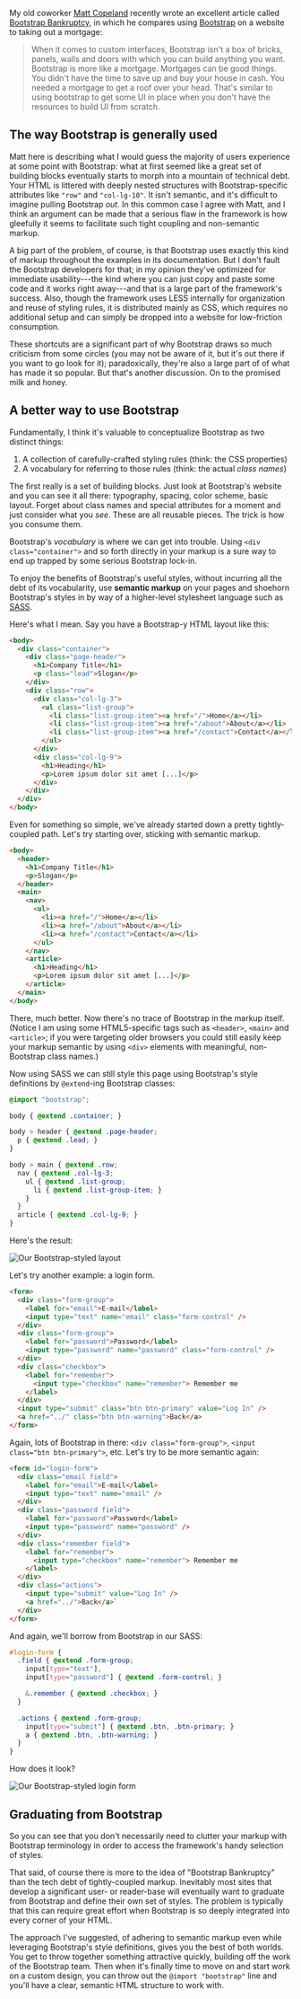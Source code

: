 My old coworker [Matt Copeland](https://coderwall.com/matthewcopeland) recently wrote an excellent article called [Bootstrap Bankruptcy](http://matthewcopeland.me/blog/2013/11/04/bootstrap-bankruptcy/), in which he compares using [Bootstrap](http://getbootstrap.com/) on a website to taking out a mortgage:

> When it comes to custom interfaces, Bootstrap isn't a box of bricks, panels,
> walls and doors with which you can build anything you want. Bootstrap is more
> like a mortgage. Mortgages can be good things. You didn't have the time to
> save up and buy your house in cash. You needed a mortgage to get a roof over
> your head. That's similar to using bootstrap to get some UI in place when you
> don't have the resources to build UI from scratch.

The way Bootstrap is generally used
-----------------------------------

Matt here is describing what I would guess the majority of users experience at some point with Bootstrap: what at first seemed like a great set of building blocks eventually starts to morph into a mountain of technical debt. Your HTML is littered with deeply nested structures with Bootstrap-specific attributes like `"row"` and `"col-lg-10"`. It isn't semantic, and it's difficult to imagine pulling Bootstrap *out*. In this common case I agree with Matt, and I think an argument can be made that a serious flaw in the framework is how gleefully it seems to facilitate such tight coupling and non-semantic markup.

A big part of the problem, of course, is that Bootstrap uses exactly this kind of markup throughout the examples in its documentation. But I don't fault the Bootstrap developers for that; in my opinion they've optimized for immediate usability---the kind where you can just copy and paste some code and it works right away---and that is a large part of the framework's success. Also, though the framework uses LESS internally for organization and reuse of styling rules, it is distributed mainly as CSS, which requires no additional setup and can simply be dropped into a website for low-friction consumption.

These shortcuts are a significant part of why Bootstrap draws so much criticism from some circles (you may not be aware of it, but it's out there if you want to go look for it); paradoxically, they're also a large part of of what has made it so popular. But that's another discussion. On to the promised milk and honey.

A better way to use Bootstrap
-----------------------------

Fundamentally, I think it's valuable to conceptualize Bootstrap as two distinct things:

1. A collection of carefully-crafted styling rules (think: the CSS properties)
2. A vocabulary for referring to those rules (think: the actual *class names*)

The first really is a set of building blocks. Just look at Bootstrap's website and you can see it all there: typography, spacing, color scheme, basic layout. Forget about class names and special attributes for a moment and just consider what you *see*. These are all reusable pieces. The trick is how you consume them.

Bootstrap's *vocabulary* is where we can get into trouble. Using `<div class="container">` and so forth directly in your markup is a sure way to end up trapped by some serious Bootstrap lock-in.

To enjoy the benefits of Bootstrap's useful styles, without incurring all the debt of its vocabularity, use **semantic markup** on your pages and shoehorn Bootstrap's styles in by way of a higher-level stylesheet language such as [SASS](http://sass-lang.com/).

Here's what I mean. Say you have a Bootstrap-y HTML layout like this:

```html
<body>
  <div class="container">
    <div class="page-header">
      <h1>Company Title</h1>
      <p class="lead">Slogan</p>
    </div>
    <div class="row">
      <div class="col-lg-3">
        <ul class="list-group">
          <li class="list-group-item"><a href="/">Home</a></li>
          <li class="list-group-item"><a href="/about">About</a></li>
          <li class="list-group-item"><a href="/contact">Contact</a></li>
        </ul>
      </div>
      <div class="col-lg-9">
        <h1>Heading</h1>
        <p>Lorem ipsum dolor sit amet [...]</p>
      </div>
    </div>
  </div>
</body>
```

Even for something so simple, we've already started down a pretty tightly-coupled path. Let's try starting over, sticking with semantic markup.

```html
<body>
  <header>
    <h1>Company Title</h1>
    <p>Slogan</p>
  </header>
  <main>
    <nav>
      <ul>
        <li><a href="/">Home</a></li>
        <li><a href="/about">About</a></li>
        <li><a href="/contact">Contact</a></li>
      </ul>
    </nav>
    <article>
      <h1>Heading</h1>
      <p>Lorem ipsum dolor sit amet [...]</p>
    </article>
  </main>
</body>
```

There, much better. Now there's no trace of Bootstrap in the markup itself. (Notice I am using some HTML5-specific tags such as `<header>`, `<main>` and `<article>`; if you were targeting older browsers you could still easily keep your markup semantic by using `<div>` elements with meaningful, non-Bootstrap class names.)

Now using SASS we can still style this page using Bootstrap's style definitions by `@extend`-ing Bootstrap classes:

```scss
@import "bootstrap";

body { @extend .container; }

body > header { @extend .page-header;
  p { @extend .lead; }
}

body > main { @extend .row;
  nav { @extend .col-lg-3;
    ul { @extend .list-group;
      li { @extend .list-group-item; }
    }
  }
  article { @extend .col-lg-9; }
}
```

Here's the result:

![Our Bootstrap-styled layout](/images/BootstrapLayout.png)

Let's try another example: a login form.

```html
<form>
  <div class="form-group">
    <label for="email">E-mail</label>
    <input type="text" name="email" class="form-control" />
  </div>
  <div class="form-group">
    <label for="password">Password</label>
    <input type="password" name="password" class="form-control" />
  </div>
  <div class="checkbox">
    <label for="remember">
      <input type="checkbox" name="remember"> Remember me
    </label>
  </div>
  <input type="submit" class="btn btn-primary" value="Log In" />
  <a href="../" class="btn btn-warning">Back</a>
</form>
```

Again, lots of Bootstrap in there: `<div class="form-group">`, `<input class="btn btn-primary">`, etc. Let's try to be more semantic again:

```html
<form id="login-form">
  <div class="email field">
    <label for="email">E-mail</label>
    <input type="text" name="email" />
  </div>
  <div class="password field">
    <label for="password">Password</label>
    <input type="password" name="password" />
  </div>
  <div class="remember field">
    <label for="remember">
      <input type="checkbox" name="remember"> Remember me
    </label>
  </div>
  <div class="actions">
    <input type="submit" value="Log In" />
    <a href="../">Back</a>`
  </div>
</form>
```

And again, we'll borrow from Bootstrap in our SASS:

```scss
#login-form {
  .field { @extend .form-group;
    input[type="text"],
    input[type="password"] { @extend .form-control; }

    &.remember { @extend .checkbox; }
  }

  .actions { @extend .form-group;
    input[type="submit"] { @extend .btn, .btn-primary; }
    a { @extend .btn, .btn-warning; }
  }
}
```

How does it look?

![Our Bootstrap-styled login form](/images/BootstrapForm.png)

Graduating from Bootstrap
-------------------------

So you can see that you don't necessarily need to clutter your markup with Bootstrap terminology in order to access the framework's handy selection of styles.

That said, of course there is more to the idea of "Bootstrap Bankruptcy" than the tech debt of tightly-coupled markup. Inevitably most sites that develop a significant user- or reader-base will eventually want to graduate from Bootstrap and define their own set of styles. The problem is typically that this can require great effort when Bootstrap is so deeply integrated into every corner of your HTML.

The approach I've suggested, of adhering to semantic markup even while leveraging Bootstrap's style definitions, gives you the best of both worlds. You get to throw together something attractive quickly, building off the work of the Bootstrap team. Then when it's finally time to move on and start work on a custom design, you can throw out the `@import "bootstrap"` line and you'll have a clear, semantic HTML structure to work with.